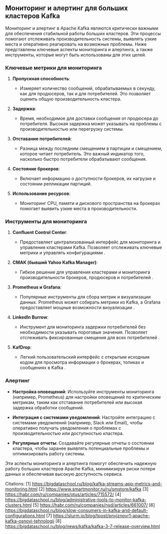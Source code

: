 ## Мониторинг и алертинг для больших кластеров Kafka

Мониторинг и алертинг в Apache Kafka являются критически важными для обеспечения стабильной работы больших кластеров. Эти процессы помогают отслеживать производительность системы, выявлять узкие места и оперативно реагировать на возможные проблемы. Ниже представлены ключевые аспекты мониторинга и алертинга, а также инструменты, которые могут быть использованы для этих целей.

### **Ключевые метрики для мониторинга**

1. **Пропускная способность**:
   - Измеряет количество сообщений, обрабатываемых в секунду, как для продюсеров, так и для потребителей. Это позволяет оценить общую производительность кластера.

2. **Задержка**:
   - Время, необходимое для доставки сообщения от продюсера до потребителя. Высокая задержка может указывать на проблемы с производительностью или перегрузку системы.

3. **Отставание потребителей**:
   - Разница между последним смещением в партиции и смещением, которое читает потребитель. Это важный индикатор того, насколько быстро потребители обрабатывают сообщения.

4. **Состояние брокеров**:
   - Включает информацию о доступности брокеров, их нагрузке и состоянии репликации партиций.

5. **Использование ресурсов**:
   - Мониторинг CPU, памяти и дискового пространства на брокерах помогает выявить узкие места в производительности.

### **Инструменты для мониторинга**

1. **Confluent Control Center**:
   - Предоставляет централизованный интерфейс для мониторинга и управления кластерами Kafka. Позволяет отслеживать ключевые метрики и управлять конфигурациями .

2. **CMAK (бывший Yahoo Kafka Manager)**:
   - Гибкое решение для управления кластерами и мониторинга производительности брокеров, продюсеров и потребителей .

3. **Prometheus и Grafana**:
   - Популярные инструменты для сбора метрик и визуализации данных. Prometheus может собирать метрики из Kafka, а Grafana предоставляет мощные возможности визуализации .

4. **LinkedIn Burrow**:
   - Инструмент для мониторинга задержки потребителей без необходимости указывать пороговые значения. Позволяет отслеживать фиксированные смещения для всех потребителей .

5. **KafDrop**:
   - Легкий пользовательский интерфейс с открытым исходным кодом для просмотра информации о брокерах, топиках и сообщениях в Kafka .

### **Алертинг**

- **Настройка оповещений**: Используйте инструменты мониторинга (например, Prometheus) для настройки оповещений по критическим метрикам, таким как отставание потребителей или высокая задержка обработки сообщений.
  
- **Интеграция с системами уведомлений**: Настройте интеграцию с системами уведомлений (например, Slack или Email), чтобы оперативно получать уведомления о проблемах с производительностью или доступностью кластера.

- **Регулярные отчеты**: Создавайте регулярные отчеты о состоянии кластера, чтобы заранее выявлять потенциальные проблемы и оптимизировать работу системы.

Эти аспекты мониторинга и алертинга помогут обеспечить надежную работу больших кластеров Apache Kafka, минимизируя риски потери данных и обеспечивая высокую доступность сервиса.

Citations:
[1] https://bigdataschool.ru/blog/kafka-streams-app-metrics-and-monitoring.html
[2] https://www.smartmonitor.ru/ru/smstore/kafka
[3] https://habr.com/ru/companies/otus/articles/715572/
[4] https://bigdataschool.ru/blog/administrative-tools-to-monitor-kafka-clusters.html
[5] https://habr.com/ru/companies/nsd/articles/661007/
[6] https://bigdataschool.ru/blog/slow-consumers-in-kafka-and-default-configurations.html
[7] https://slurm.io/blog/tpost/pnyjznpvr1-apache-kafka-osnovi-tehnologii
[8] https://bigdataschool.ru/blog/news/kafka/kafka-3-7-release-overview.html